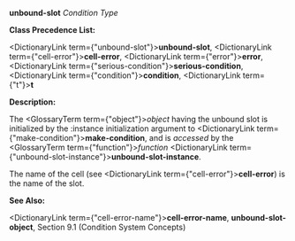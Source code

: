 **unbound-slot** *Condition Type* 



**Class Precedence List:** 



<DictionaryLink  term={"unbound-slot"}><b>unbound-slot</b></DictionaryLink>, <DictionaryLink  term={"cell-error"}><b>cell-error</b></DictionaryLink>, <DictionaryLink  term={"error"}><b>error</b></DictionaryLink>, <DictionaryLink  term={"serious-condition"}><b>serious-condition</b></DictionaryLink>, <DictionaryLink  term={"condition"}><b>condition</b></DictionaryLink>, <DictionaryLink  term={"t"}><b>t</b></DictionaryLink> 



**Description:** 



The <GlossaryTerm  term={"object"}><i>object</i></GlossaryTerm> having the unbound slot is initialized by the :instance initialization argument to <DictionaryLink  term={"make-condition"}><b>make-condition</b></DictionaryLink>, and is *accessed* by the <GlossaryTerm  term={"function"}><i>function</i></GlossaryTerm> <DictionaryLink  term={"unbound-slot-instance"}><b>unbound-slot-instance</b></DictionaryLink>. 



The name of the cell (see <DictionaryLink  term={"cell-error"}><b>cell-error</b></DictionaryLink>) is the name of the slot. 



**See Also:** 



<DictionaryLink  term={"cell-error-name"}><b>cell-error-name</b></DictionaryLink>, **unbound-slot-object**, Section 9.1 (Condition System Concepts) 



